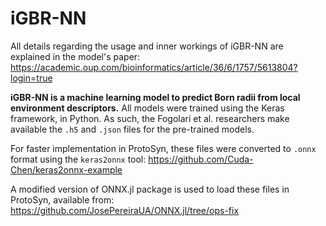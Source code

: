 # iGBR-NN

All details regarding the usage and inner workings of iGBR-NN are explained in the model's paper: 
https://academic.oup.com/bioinformatics/article/36/6/1757/5613804?login=true

**iGBR-NN is a machine learning model to predict Born radii from local environment descriptors.** All models were trained using the Keras framework, in Python. As such, the Fogolari et al. researchers make available the `.h5` and `.json` files for the pre-trained models.

For faster implementation in ProtoSyn, these files were converted to `.onnx` format using the `keras2onnx` tool:
https://github.com/Cuda-Chen/keras2onnx-example

A modified version of ONNX.jl package is used to load these files in ProtoSyn, available from:
https://github.com/JosePereiraUA/ONNX.jl/tree/ops-fix